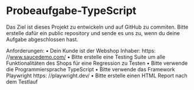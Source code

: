 # Probeaufgabe-TypeScript

Das Ziel ist dieses Projekt zu entwickeln und auf GitHub zu commiten. Bitte erstelle dafür ein public
repository und sende es uns zu, wenn du deine Aufgabe abgeschlossen hast.

Anforderungen: 
• Dein Kunde ist der Webshop Inhaber: https: //www.saucedemo.com/
• Bitte erstelle eine Testing Suite um alle Funktionalitäten des Shops für eine
  Regression zu Testen
• Bitte verwende die Programmiersprache TypeScript
• Bitte verwende das Framework Playwright https: //playwright.dev/
• Bitte erstelle einen HTML Report nach dem Testlauf